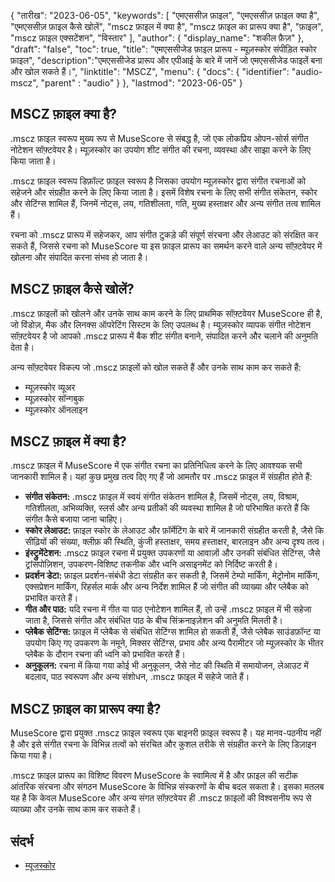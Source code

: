 {
"तारीख": "2023-06-05",
  "keywords": [
"एमएससीज़ फ़ाइल",
"एमएससीज़ फ़ाइल क्या है",
"एमएससीज़ फ़ाइल कैसे खोलें",
"mscz फ़ाइल में क्या है",
"mscz फ़ाइल का प्रारूप क्या है",
"फ़ाइल",
"mscz फ़ाइल एक्सटेंशन",
"विस्तार"
],
  "author": {
"display_name": "शकील फ़ैज़"
},
"draft": "false",
"toc": true,
"title": "एमएससीजेड फ़ाइल प्रारूप - म्यूज़स्कोर संपीड़ित स्कोर फ़ाइल",
  "description":"एमएससीजेड प्रारूप और एपीआई के बारे में जानें जो एमएससीजेड फाइलें बना और खोल सकते हैं।",
"linktitle": "MSCZ",
  "menu": {
    "docs": {
      "identifier": "audio-mscz",
"parent" : "audio"
}
},
"lastmod": "2023-06-05"
}

## MSCZ फ़ाइल क्या है?

.mscz फ़ाइल स्वरूप मुख्य रूप से MuseScore से संबद्ध है, जो एक लोकप्रिय ओपन-सोर्स संगीत नोटेशन सॉफ़्टवेयर है। म्यूज़स्कोर का उपयोग शीट संगीत की रचना, व्यवस्था और साझा करने के लिए किया जाता है।

.mscz फ़ाइल स्वरूप डिफ़ॉल्ट फ़ाइल स्वरूप है जिसका उपयोग म्यूज़स्कोर द्वारा संगीत रचनाओं को सहेजने और संग्रहीत करने के लिए किया जाता है। इसमें विशेष रचना के लिए सभी संगीत संकेतन, स्कोर और सेटिंग्स शामिल हैं, जिनमें नोट्स, लय, गतिशीलता, गति, मुख्य हस्ताक्षर और अन्य संगीत तत्व शामिल हैं।

रचना को .mscz प्रारूप में सहेजकर, आप संगीत टुकड़े की संपूर्ण संरचना और लेआउट को संरक्षित कर सकते हैं, जिससे रचना को MuseScore या इस फ़ाइल प्रारूप का समर्थन करने वाले अन्य सॉफ़्टवेयर में खोलना और संपादित करना संभव हो जाता है।

## MSCZ फ़ाइल कैसे खोलें?

.mscz फ़ाइलों को खोलने और उनके साथ काम करने के लिए प्राथमिक सॉफ़्टवेयर MuseScore ही है, जो विंडोज़, मैक और लिनक्स ऑपरेटिंग सिस्टम के लिए उपलब्ध है। म्यूज़स्कोर व्यापक संगीत नोटेशन सॉफ़्टवेयर है जो आपको .mscz प्रारूप में बैक शीट संगीत बनाने, संपादित करने और चलाने की अनुमति देता है।

अन्य सॉफ़्टवेयर विकल्प जो .mscz फ़ाइलों को खोल सकते हैं और उनके साथ काम कर सकते हैं:

- म्यूज़स्कोर व्यूअर
- म्यूज़स्कोर सॉन्गबुक
- म्यूज़स्कोर ऑनलाइन

## MSCZ फ़ाइल में क्या है?

.mscz फ़ाइल में MuseScore में एक संगीत रचना का प्रतिनिधित्व करने के लिए आवश्यक सभी जानकारी शामिल है। यहां कुछ प्रमुख तत्व दिए गए हैं जो आमतौर पर .mscz फ़ाइल में संग्रहीत होते हैं:

- **संगीत संकेतन:** .mscz फ़ाइल में स्वयं संगीत संकेतन शामिल है, जिसमें नोट्स, लय, विश्राम, गतिशीलता, अभिव्यक्ति, स्लर्स और अन्य प्रतीकों की व्यवस्था शामिल है जो परिभाषित करते हैं कि संगीत कैसे बजाया जाना चाहिए।
- **स्कोर लेआउट:** फ़ाइल स्कोर के लेआउट और फ़ॉर्मेटिंग के बारे में जानकारी संग्रहीत करती है, जैसे कि सीढ़ियों की संख्या, क्लीफ़ की स्थिति, कुंजी हस्ताक्षर, समय हस्ताक्षर, बारलाइन और अन्य दृश्य तत्व।
- **इंस्ट्रुमेंटेशन:** .mscz फ़ाइल रचना में प्रयुक्त उपकरणों या आवाज़ों और उनकी संबंधित सेटिंग्स, जैसे ट्रांसपोज़िशन, उपकरण-विशिष्ट तकनीक और ध्वनि असाइनमेंट को निर्दिष्ट करती है।
- **प्रदर्शन डेटा:** फ़ाइल प्रदर्शन-संबंधी डेटा संग्रहीत कर सकती है, जिसमें टेम्पो मार्किंग, मेट्रोनोम मार्किंग, एक्सप्रेशन मार्किंग, रिहर्सल मार्क और अन्य निर्देश शामिल हैं जो संगीत की व्याख्या और प्लेबैक को प्रभावित करते हैं।
- **गीत और पाठ:** यदि रचना में गीत या पाठ एनोटेशन शामिल हैं, तो उन्हें .mscz फ़ाइल में भी सहेजा जाता है, जिससे संगीत और संबंधित पाठ के बीच सिंक्रनाइज़ेशन की अनुमति मिलती है।
- **प्लेबैक सेटिंग्स:** फ़ाइल में प्लेबैक से संबंधित सेटिंग्स शामिल हो सकती हैं, जैसे प्लेबैक साउंडफ़ॉन्ट या उपयोग किए गए उपकरण के नमूने, मिक्सर सेटिंग्स, प्रभाव और अन्य पैरामीटर जो म्यूज़स्कोर के भीतर प्लेबैक के दौरान रचना की ध्वनि को प्रभावित करते हैं।
- **अनुकूलन:** रचना में किया गया कोई भी अनुकूलन, जैसे नोट की स्थिति में समायोजन, लेआउट में बदलाव, पाठ स्वरूपण और अन्य संशोधन, .mscz फ़ाइल में सहेजे जाते हैं।

## MSCZ फ़ाइल का प्रारूप क्या है?

MuseScore द्वारा प्रयुक्त .mscz फ़ाइल स्वरूप एक बाइनरी फ़ाइल स्वरूप है। यह मानव-पठनीय नहीं है और इसे संगीत रचना के विभिन्न तत्वों को संरचित और कुशल तरीके से संग्रहीत करने के लिए डिज़ाइन किया गया है।

.mscz फ़ाइल प्रारूप का विशिष्ट विवरण MuseScore के स्वामित्व में है और फ़ाइल की सटीक आंतरिक संरचना और संगठन MuseScore के विभिन्न संस्करणों के बीच बदल सकता है। इसका मतलब यह है कि केवल MuseScore और अन्य संगत सॉफ़्टवेयर ही .mscz फ़ाइलों की विश्वसनीय रूप से व्याख्या और उनके साथ काम कर सकते हैं।

## संदर्भ
* [म्यूजस्कोर](https://en.wikipedia.org/wiki/MuseScore)

